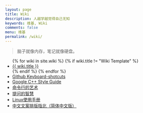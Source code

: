 ```yaml
---
layout: page
title: Wiki
description: 人越学越觉得自己无知
keywords: 维基, Wiki
comments: false
menu: 维基
permalink: /wiki/
---
```


> 脑子就像内存，笔记就像硬盘。

<ul class="listing">
{% for wiki in site.wiki %}
{% if wiki.title != "Wiki Template" %}
<li class="listing-item"><a href="{{ site.url }}{{ wiki.url }}">{{ wiki.title }}</a></li>
{% endif %}
{% endfor %}

<li class="listing-item"><a href="https://help.github.com/en/articles/keyboard-shortcuts">Github Keyboard-shotcuts</a></li>
<li class="listing-item"><a href="https://google.github.io/styleguide/cppguide.html">Google C++ Style Guide</a></li>
<li class="listing-item"><a href="https://github.com/jlevy/the-art-of-command-line/blob/master/README-zh.md">命令行的艺术</a></li>
<li class="listing-item"><a href="https://github.com/ryanhanwu/How-To-Ask-Questions-The-Smart-Way/blob/master/README-zh_CN.md">提问的智慧</a></li>
<li class="listing-item"><a href="https://linuxtools-rst.readthedocs.io/zh_CN/latest/base/index.html#">Linux使用手册</a></li>
<li class="listing-item"><a href="https://mazhuang.org/wiki/chinese-copywriting-guidelines/">中文文案排版指北（简体中文版）</a></li>

</ul>
